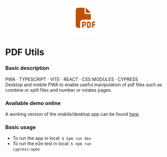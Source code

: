 <p align="center">
<img src="https://github.com/c1b3rt00lk1t/pdf-poc/blob/main/images/pdfutils_icon.png?raw=true" width="20%" height="20%" >
</p>

# PDF Utils

### Basic description

PWA · TYPESCRIPT · VITE · REACT · CSS MODULES · CYPRESS  
Desktop and mobile PWA to enable useful manipulation of pdf files such as combine or split files and number or rotates pages.

### Available demo online

A working version of the mobile/desktop app can be found <a href='https://idyllic-capybara-5d7110.netlify.app'>here</a>.

### Basic usage

- To run the app in local: <code>$ npm run dev</code>
- To run the e2e test in local: <code>$ npm run cypress:open</code>
